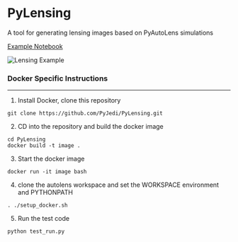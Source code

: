 # PyLensing
A tool for generating lensing images based on PyAutoLens simulations

[Example Notebook](https://github.com/DeepLense-Unsupervised/PyLensing/blob/master/Example_Notebook.ipynb)

![Lensing Example](https://github.com/PyJedi/PyLensing/blob/master/gitimage.png)

### Docker Specific Instructions
___

1. Install Docker, clone this repository
```
git clone https://github.com/PyJedi/PyLensing.git
```
2. CD into the repository and build the docker image
```
cd PyLensing
docker build -t image .
```
3. Start the docker image
```
docker run -it image bash
```
4. clone the autolens workspace and set the WORKSPACE environment and PYTHONPATH
```
. ./setup_docker.sh
```
5. Run the test code
```
python test_run.py
```


